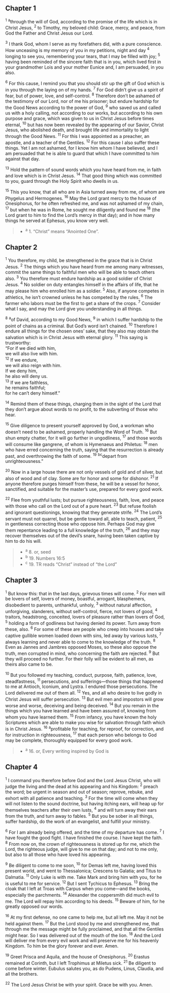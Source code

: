 ## Chapter 1

<sup>1</sup> <sup>a</sup>through the will of God, according to the promise of the life which is in Christ Jesus,
<sup>2</sup> to Timothy, my beloved child: Grace, mercy, and peace, from God the Father and Christ Jesus our Lord.

<sup>3</sup> I thank God, whom I serve as my forefathers did, with a pure conscience. How unceasing is my memory of you in my petitions, night and day
<sup>4</sup> longing to see you, remembering your tears, that I may be filled with joy;
<sup>5</sup> having been reminded of the sincere faith that is in you, which lived first in your grandmother Lois and your mother Eunice and, I am persuaded, in you also.

<sup>6</sup> For this cause, I remind you that you should stir up the gift of God which is in you through the laying on of my hands.
<sup>7</sup> For God didn’t give us a spirit of fear, but of power, love, and self-control.
<sup>8</sup> Therefore don’t be ashamed of the testimony of our Lord, nor of me his prisoner; but endure hardship for the Good News according to the power of God,
<sup>9</sup> who saved us and called us with a holy calling, not according to our works, but according to his own purpose and grace, which was given to us in Christ Jesus before times eternal,
<sup>10</sup> but has now been revealed by the appearing of our Savior, Christ Jesus, who abolished death, and brought life and immortality to light through the Good News.
<sup>11</sup> For this I was appointed as a preacher, an apostle, and a teacher of the Gentiles.
<sup>12</sup> For this cause I also suffer these things. Yet I am not ashamed, for I know him whom I have believed, and I am persuaded that he is able to guard that which I have committed to him against that day.

<sup>13</sup> Hold the pattern of sound words which you have heard from me, in faith and love which is in Christ Jesus.
<sup>14</sup> That good thing which was committed to you, guard through the Holy Spirit who dwells in us.

<sup>15</sup> This you know, that all who are in Asia turned away from me, of whom are Phygelus and Hermogenes.
<sup>16</sup> May the Lord grant mercy to the house of Onesiphorus, for he often refreshed me, and was not ashamed of my chain,
<sup>17</sup> but when he was in Rome, he sought me diligently and found me
<sup>18</sup> (the Lord grant to him to find the Lord’s mercy in that day); and in how many things he served at Ephesus, you know very well.

> - <sup>a</sup> 1. “Christ” means “Anointed One”.

## Chapter 2

<sup>1</sup> You therefore, my child, be strengthened in the grace that is in Christ Jesus.
<sup>2</sup> The things which you have heard from me among many witnesses, commit the same things to faithful men who will be able to teach others also.
<sup>3</sup> You therefore must endure hardship as a good soldier of Christ Jesus.
<sup>4</sup> No soldier on duty entangles himself in the affairs of life, that he may please him who enrolled him as a soldier.
<sup>5</sup> Also, if anyone competes in athletics, he isn’t crowned unless he has competed by the rules.
<sup>6</sup> The farmer who labors must be the first to get a share of the crops.
<sup>7</sup> Consider what I say, and may the Lord give you understanding in all things.

<sup>8</sup> <sup>a</sup>of David, according to my Good News,
<sup>9</sup> in which I suffer hardship to the point of chains as a criminal. But God’s word isn’t chained.
<sup>10</sup> Therefore I endure all things for the chosen ones’ sake, that they also may obtain the salvation which is in Christ Jesus with eternal glory.
<sup>11</sup> This saying is trustworthy: <br>“For if we died with him, <br>we will also live with him. <br>
<sup>12</sup> If we endure, <br>we will also reign with him. <br>If we deny him, <br>he also will deny us. <br>
<sup>13</sup> If we are faithless, <br>he remains faithful; <br>for he can’t deny himself.”

<sup>14</sup> Remind them of these things, charging them in the sight of the Lord that they don’t argue about words to no profit, to the subverting of those who hear.

<sup>15</sup> Give diligence to present yourself approved by God, a workman who doesn’t need to be ashamed, properly handling the Word of Truth.
<sup>16</sup> But shun empty chatter, for it will go further in ungodliness,
<sup>17</sup> and those words will consume like gangrene, of whom is Hymenaeus and Philetus:
<sup>18</sup> men who have erred concerning the truth, saying that the resurrection is already past, and overthrowing the faith of some.
<sup>19</sup> <sup>b</sup><sup>c</sup>depart from unrighteousness.”

<sup>20</sup> Now in a large house there are not only vessels of gold and of silver, but also of wood and of clay. Some are for honor and some for dishonor.
<sup>21</sup> If anyone therefore purges himself from these, he will be a vessel for honor, sanctified, and suitable for the master’s use, prepared for every good work.

<sup>22</sup> Flee from youthful lusts; but pursue righteousness, faith, love, and peace with those who call on the Lord out of a pure heart.
<sup>23</sup> But refuse foolish and ignorant questionings, knowing that they generate strife.
<sup>24</sup> The Lord’s servant must not quarrel, but be gentle toward all, able to teach, patient,
<sup>25</sup> in gentleness correcting those who oppose him. Perhaps God may give them repentance leading to a full knowledge of the truth,
<sup>26</sup> and they may recover themselves out of the devil’s snare, having been taken captive by him to do his will.

> - <sup>a</sup> 8. or, seed
> - <sup>b</sup> 19. Numbers 16:5
> - <sup>c</sup> 19. TR reads “Christ” instead of “the Lord”

## Chapter 3

<sup>1</sup> But know this: that in the last days, grievous times will come.
<sup>2</sup> For men will be lovers of self, lovers of money, boastful, arrogant, blasphemers, disobedient to parents, unthankful, unholy,
<sup>3</sup> without natural affection, unforgiving, slanderers, without self-control, fierce, not lovers of good,
<sup>4</sup> traitors, headstrong, conceited, lovers of pleasure rather than lovers of God,
<sup>5</sup> holding a form of godliness but having denied its power. Turn away from these, also.
<sup>6</sup> For some of these are people who creep into houses and take captive gullible women loaded down with sins, led away by various lusts,
<sup>7</sup> always learning and never able to come to the knowledge of the truth.
<sup>8</sup> Even as Jannes and Jambres opposed Moses, so these also oppose the truth, men corrupted in mind, who concerning the faith are rejected.
<sup>9</sup> But they will proceed no further. For their folly will be evident to all men, as theirs also came to be.

<sup>10</sup> But you followed my teaching, conduct, purpose, faith, patience, love, steadfastness,
<sup>11</sup> persecutions, and sufferings—those things that happened to me at Antioch, Iconium, and Lystra. I endured those persecutions. The Lord delivered me out of them all.
<sup>12</sup> Yes, and all who desire to live godly in Christ Jesus will suffer persecution.
<sup>13</sup> But evil men and impostors will grow worse and worse, deceiving and being deceived.
<sup>14</sup> But you remain in the things which you have learned and have been assured of, knowing from whom you have learned them.
<sup>15</sup> From infancy, you have known the holy Scriptures which are able to make you wise for salvation through faith which is in Christ Jesus.
<sup>16</sup> <sup>a</sup>profitable for teaching, for reproof, for correction, and for instruction in righteousness,
<sup>17</sup> that each person who belongs to God may be complete, thoroughly equipped for every good work.

> - <sup>a</sup> 16. or, Every writing inspired by God is

## Chapter 4

<sup>1</sup> I command you therefore before God and the Lord Jesus Christ, who will judge the living and the dead at his appearing and his Kingdom:
<sup>2</sup> preach the word; be urgent in season and out of season; reprove, rebuke, and exhort with all patience and teaching.
<sup>3</sup> For the time will come when they will not listen to the sound doctrine, but having itching ears, will heap up for themselves teachers after their own lusts,
<sup>4</sup> and will turn away their ears from the truth, and turn away to fables.
<sup>5</sup> But you be sober in all things, suffer hardship, do the work of an evangelist, and fulfill your ministry.

<sup>6</sup> For I am already being offered, and the time of my departure has come.
<sup>7</sup> I have fought the good fight. I have finished the course. I have kept the faith.
<sup>8</sup> From now on, the crown of righteousness is stored up for me, which the Lord, the righteous judge, will give to me on that day; and not to me only, but also to all those who have loved his appearing.

<sup>9</sup> Be diligent to come to me soon,
<sup>10</sup> for Demas left me, having loved this present world, and went to Thessalonica; Crescens to Galatia; and Titus to Dalmatia.
<sup>11</sup> Only Luke is with me. Take Mark and bring him with you, for he is useful to me for service.
<sup>12</sup> But I sent Tychicus to Ephesus.
<sup>13</sup> Bring the cloak that I left at Troas with Carpus when you come—and the books, especially the parchments.
<sup>14</sup> Alexander the coppersmith did much evil to me. The Lord will repay him according to his deeds.
<sup>15</sup> Beware of him, for he greatly opposed our words.

<sup>16</sup> At my first defense, no one came to help me, but all left me. May it not be held against them.
<sup>17</sup> But the Lord stood by me and strengthened me, that through me the message might be fully proclaimed, and that all the Gentiles might hear. So I was delivered out of the mouth of the lion.
<sup>18</sup> And the Lord will deliver me from every evil work and will preserve me for his heavenly Kingdom. To him be the glory forever and ever. Amen.

<sup>19</sup> Greet Prisca and Aquila, and the house of Onesiphorus.
<sup>20</sup> Erastus remained at Corinth, but I left Trophimus at Miletus sick.
<sup>21</sup> Be diligent to come before winter. Eubulus salutes you, as do Pudens, Linus, Claudia, and all the brothers.

<sup>22</sup> The Lord Jesus Christ be with your spirit. Grace be with you. Amen.